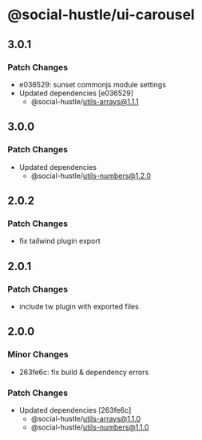 # @social-hustle/ui-carousel

## 3.0.1

### Patch Changes

- e036529: sunset commonjs module settings
- Updated dependencies [e036529]
  - @social-hustle/utils-arrays@1.1.1

## 3.0.0

### Patch Changes

- Updated dependencies
  - @social-hustle/utils-numbers@1.2.0

## 2.0.2

### Patch Changes

- fix tailwind plugin export

## 2.0.1

### Patch Changes

- include tw plugin with exported files

## 2.0.0

### Minor Changes

- 263fe6c: fix build & dependency errors

### Patch Changes

- Updated dependencies [263fe6c]
  - @social-hustle/utils-arrays@1.1.0
  - @social-hustle/utils-numbers@1.1.0
